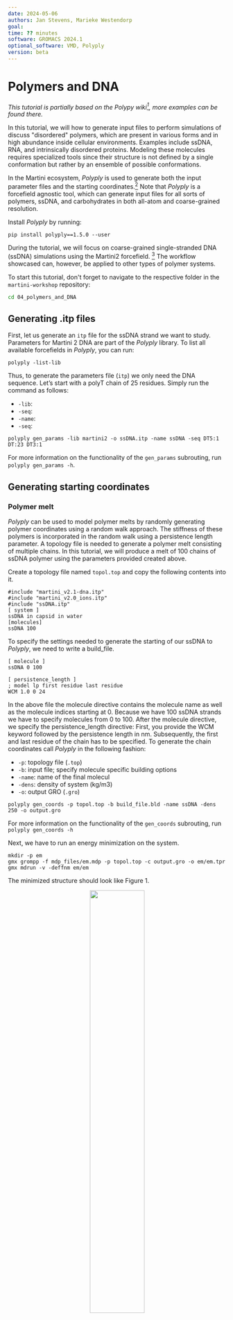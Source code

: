 ```yaml
---
date: 2024-05-06
authors: Jan Stevens, Marieke Westendorp
goal:
time: ?? minutes
software: GROMACS 2024.1
optional_software: VMD, Polyply
version: beta
---
```


# Polymers and DNA

*This tutorial is partially based on the Polypy wiki[^ PolyplyWiki], more examples can be found there.*

In this tutorial, we will how to generate input files to perform simulations of discuss "disordered" polymers, which are present in various forms and in high abundance inside cellular environments. Examples include ssDNA, RNA, and intrinsically disordered proteins. Modeling these molecules requires specialized tools since their structure is not defined by a single conformation but rather by an ensemble of possible conformations.

In the Martini ecosystem, _Polyply_ is used to generate both the input parameter files and the starting coordinates.[^polyply] Note that _Polyply_ is a forcefield agnostic tool, which can generate input files for all sorts of polymers, ssDNA, and carbohydrates in both all-atom and coarse-grained resolution.

Install _Polyply_ by running: 

```
pip install polyply==1.5.0 --user
```

During the tutorial, we will focus on coarse-grained single-stranded DNA (ssDNA) simulations using the Martini2 forcefield. [^martini2] The workflow showcased can, however, be applied to other types of polymer systems.

To start this tutorial, don't forget to navigate to the respective folder in the `martini-workshop` repository:

```sh
cd 04_polymers_and_DNA
```

## Generating .itp files

First, let us generate an `itp` file for the ssDNA strand we want to study. Parameters for Martini 2 DNA are part of the _Polyply_ library. To list all available forcefields in _Polyply_, you can run:

```{execute}
polyply -list-lib
```

Thus, to generate the parameters file (`itp`) we only need the DNA sequence. Let’s start with a polyT chain of 25 residues. Simply run the command as follows:

- `-lib`:
- `-seq`:
- `-name`:
- `-seq`:

```{execute}
polyply gen_params -lib martini2 -o ssDNA.itp -name ssDNA -seq DT5:1 DT:23 DT3:1
```

For more information on the functionality of the `gen_params` subrouting, run `polyply gen_params -h`.


## Generating starting coordinates

### Polymer melt

_Polyply_ can be used to model polymer melts by randomly generating polymer coordinates using a random walk approach. The stiffness of these polymers is incorporated in the random walk using a persistence length parameter. A topology file is needed to generate a polymer melt consisting of multiple chains. In this tutorial, we will produce a melt of 100 chains of ssDNA polymer using the parameters provided created above.<br>

Create a topology file named `topol.top` and copy the following contents into it.

```text
#include "martini_v2.1-dna.itp"
#include "martini_v2.0_ions.itp"
#include "ssDNA.itp"
[ system ]
ssDNA in capsid in water
[molecules]
ssDNA 100
```

To specify the settings needed to generate the starting of our ssDNA to _Polyply_, we need to write a build_file.

```
[ molecule ]
ssDNA 0 100

[ persistence_length ]
; model lp first residue last residue
WCM 1.0 0 24
```

In the above file the molecule directive contains the molecule name as well as the molecule indices starting at 0. Because we have 100 ssDNA strands we have to specify molecules from 0 to 100. After the molecule directive, we specify the persistence_length directive: First, you provide the WCM keyword followed by the persistence length in nm. Subsequently, the first and last residue of the chain has to be specified. To generate the chain coordinates call _Polyply_ in the following fashion:

- `-p`: topology file (`.top`)
- `-b`: input file; specify molecule specific building options
- `-name`: name of the final molecul
- `-dens`: density of system (kg/m3)
- `-o`: output GRO (`.gro`)

```{execute}
polyply gen_coords -p topol.top -b build_file.bld -name ssDNA -dens 250 -o output.gro
```

For more information on the functionality of the `gen_coords` subrouting, run `polyply gen_coords -h`

Next, we have to run an energy minimization on the system.

```
mkdir -p em
gmx grompp -f mdp_files/em.mdp -p topol.top -c output.gro -o em/em.tpr
gmx mdrun -v -deffnm em/em
```
The minimized structure should look like Figure 1.

<div align="center">
<img src="../figures/04_ssDNA_melt.png" width="50%"/>
</div>

*__Figure 1: Polymer melt.__  Starting structure of the polymer melt.*

## Circular polymers
Let us now also have a look at how to make circular ssDNA. The simplest way to proceed is to specify the sequence in `.ig` form that specifies a circular sequence by adding a 2 as the last character of the sequence. 

```
; Circular DNA
Random 25 bp sequence
TCCCGGCGAACTTAAAGTTGTAATG2
```
To generate the circular ssDNA `.itp` file simply run:

```{execute}
polyply gen_params -lib martini2 -o ssDNA.itp -name ssDNA -seqf sequence.ig
```
Next using the topology file from the previous example. Coordinates are generated as before; we just have to add a command line flag that tells _Polyply_ to generate it as a circle, which is done by adding the `-cycles` flag followed by the name of the molecule. To generate the starting coordinates run:

```{execute}
polyply gen_coords -p topol.top -name ssDNA -dens 250 -o output.gro -cycles ssDNA
```

Next, we have to run an energy minimization on the system.

```
mkdir -p em
gmx grompp -f mdp_files/em.mdp -p topol.top -c output.gro -o em/em.tpr
gmx mdrun -v -deffnm em/em
```
The minimized structure should look like Figure 2.

<div align="center">
<img src="../figures/04_circular_ssDNA_melt.png" width="50%"/>
</div>

*__Figure 2: Melt of circular polymers.__  Starting structure of the polymer melt.*

## Confined polymers

To conclude, we will generate ssDNA enclosed inside the model cell envelope we generated in tutorial III. For convenience, we choose to generate a polyT strand of ssDNA.

```{execute}
polyply gen_params -lib martini2 -o ssDNA.itp -name ssDNA -seq DT5:1 DT:1000 DT3:1
```

We will pack a long piece of ssDNA inside a spherical confinement, mimicking the lipid vesicle. To generate the starting structure, a topology file is needed. 

Create a topology file named `topol.top` and copy the following contents into it.

```text
#include "martini_v2.1-dna.itp"
#include "martini_v2.0_ions.itp"
#include "ssDNA.itp"
[ system ]
ssDNA in capsid in water
[molecules]
ssDNA 1
```

To specify the settings needed to generate the starting of our ssDNA to _Polyply_, we need to write a build_file.

```text
[ volumes ]
DT 1

[ molecule ]
ssDNA 0 1
[ sphere ]
DT 0 1002 in 8.0 8.0 8.0 8.0

```

In the above file, the volumes directive contains the molecule name and its associated volume. Increasing the residue volume is a computationally cheap method of controlling the polymer's stiffness. After the molecule directive, we specify the `[ sphere ]` directive, giving information on the geometric constraints. We confine the ssDNA in into a sphere of radius 8, located at a central point with coordinates x=8.0, y=8.0, z=8.0.

>[!NOTE]
> In the build file, we define geometric constraints per *resname* per *molecule*.

To generate the chain coordinates call _Polyply_ in the following fashion:

```{execute}
polyply gen_coords -p topol.top -b build_file.bld -name ssDNA -box 20 20 20 -o output.gro
```

Next, we have to run an energy minimization on the system.

```
mkdir -p em
gmx grompp -f mdp_files/em.mdp -p topol.top -c output.gro -o em/em.tpr
gmx mdrun -v -deffnm em/em
```

The minimized structure should look like Figure 3.

<div align="center">
<img src="../figures/04_confined_ssDNA.png" width="50%"/>
</div>

*__Figure 3: Confined polymer.__  Starting structure of the ssDNA enclosed in a spherical boundary.*

## References
[^Polyply]: Grünewald, F., Alessandri, R., Kroon, P.C. et al. Polyply; a python suite for facilitating simulations of macromolecules and nanomaterials. Nat Commun 13, 68 (2022). https://doi.org/10.1038/s41467-021-27627-4
[^Martini2]: Uusitalo, J.J., Ingólfsson, H.I., Akhshi, P., Tieleman, D.P. and Marrink, S.J., 2015. Martini coarse-grained force field: extension to DNA. Journal of chemical theory and computation, 11(8), pp.3932-3945.
[^PolyplyWiki]: https://github.com/marrink-lab/polyply_1.0/wiki
